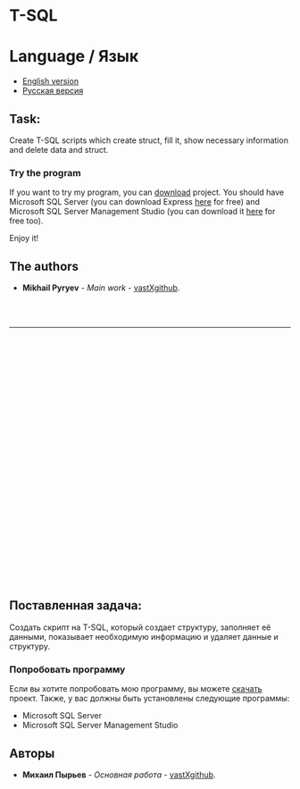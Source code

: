 # T-SQL
# Language / Язык
* [English version](https://github.com/vastXgithub/T-SQL/blob/master/README.md#Task)
* [Русская версия](https://github.com/vastXgithub/T-SQL/blob/master/README.md#%D0%BF%D0%BE%D1%81%D1%82%D0%B0%D0%B2%D0%BB%D0%B5%D0%BD%D0%BD%D0%B0%D1%8F-%D0%B7%D0%B0%D0%B4%D0%B0%D1%87%D0%B0)
## Task:
Create T-SQL scripts which create struct, fill it, show necessary information and delete data and struct.
### Try the program
If you want to try my program, you can [download](https://github.com/vastXgithub/T-SQL/archive/master.zip) project.
You should have Microsoft SQL Server (you can download Express [here](https://www.microsoft.com/ru-ru/sql-server/sql-server-editions-express) for free) and Microsoft SQL Server Management Studio (you can download it [here](https://docs.microsoft.com/ru-ru/sql/ssms/download-sql-server-management-studio-ssms?view=sql-server-2017) for free too).

Enjoy it!
## The authors
* **Mikhail Pyryev** - *Main work* - [vastXgithub](https://github.com/vastXgithub).

<br /><br />

---
<br /><br />
<br /><br />
<br /><br />
<br /><br />
<br /><br />
<br /><br />
<br /><br />
<br /><br />
<br /><br />
<br /><br />
<br /><br />
<br /><br />
<br /><br />

## Поставленная задача:
Создать скрипт на T-SQL, который создает структуру, заполняет её данными, показывает необходимую информацию и удаляет данные и структуру.
### Попробовать программу
Если вы хотите попробовать мою программу, вы можете [скачать](https://github.com/vastXgithub/T-SQL/archive/master.zip) проект.
Также, у вас должны быть установлены следующие программы:
  * Microsoft SQL Server
  * Microsoft SQL Server Management Studio
## Авторы
* **Михаил Пырьев** - *Основная работа* - [vastXgithub](https://github.com/vastXgithub).

<br /><br />
<br /><br />

